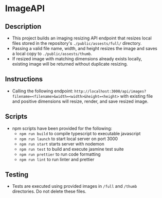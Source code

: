 # ImageAPI

## Description
- This project builds an imaging resizing API endpoint that resizes local files stored in the repository's `./public/assests/full/` directory.
- Passing a valid file name, width, and height resizes the image and saves a local copy to `./public/assests/thumb`.
- If resized image with matching dimensions already exists locally, existing image will be returned without duplicate resizing.

## Instructions
- Calling the following endpoint: `http://localhost:3000/api/images?filename=<filename>&width=<width>&height=<height>` with existing file and positive dimensions will resize, render, and save resized image.

## Scripts
- npm scripts have been provided for the following:
  - `npm run build` to compile typescript to executable javascript
  - `npm run launch` to start local server on port 3000
  - `npm run start` starts server with nodemon
  - `npm run test` to build and execute jasmine test suite
  - `npm run prettier` to run code formatting
  - `npm run lint` to run linter and prettier
  
## Testing
- Tests are executed using provided images in `/full` and `/thumb` directories. Do not delete these files.
